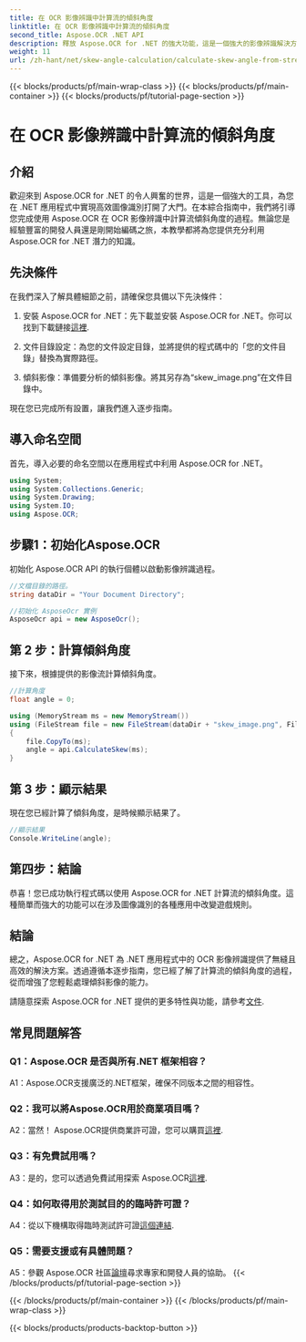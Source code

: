 ```yaml
---
title: 在 OCR 影像辨識中計算流的傾斜角度
linktitle: 在 OCR 影像辨識中計算流的傾斜角度
second_title: Aspose.OCR .NET API
description: 釋放 Aspose.OCR for .NET 的強大功能，這是一個強大的影像辨識解決方案。了解如何輕鬆計算傾斜角度。
weight: 11
url: /zh-hant/net/skew-angle-calculation/calculate-skew-angle-from-stream/
---
```


{{< blocks/products/pf/main-wrap-class >}}
{{< blocks/products/pf/main-container >}}
{{< blocks/products/pf/tutorial-page-section >}}

# 在 OCR 影像辨識中計算流的傾斜角度

## 介紹

歡迎來到 Aspose.OCR for .NET 的令人興奮的世界，這是一個強大的工具，為您在 .NET 應用程式中實現高效圖像識別打開了大門。在本綜合指南中，我們將引導您完成使用 Aspose.OCR 在 OCR 影像辨識中計算流傾斜角度的過程。無論您是經驗豐富的開發人員還是剛開始編碼之旅，本教學都將為您提供充分利用 Aspose.OCR for .NET 潛力的知識。

## 先決條件

在我們深入了解具體細節之前，請確保您具備以下先決條件：

1. 安裝 Aspose.OCR for .NET：先下載並安裝 Aspose.OCR for .NET。你可以找到下載鏈接[這裡](https://releases.aspose.com/ocr/net/).

2. 文件目錄設定：為您的文件設定目錄，並將提供的程式碼中的「您的文件目錄」替換為實際路徑。

3. 傾斜影像：準備要分析的傾斜影像。將其另存為“skew_image.png”在文件目錄中。

現在您已完成所有設置，讓我們進入逐步指南。

## 導入命名空間

首先，導入必要的命名空間以在應用程式中利用 Aspose.OCR for .NET。

```csharp
using System;
using System.Collections.Generic;
using System.Drawing;
using System.IO;
using Aspose.OCR;
```

## 步驟1：初始化Aspose.OCR

初始化 Aspose.OCR API 的執行個體以啟動影像辨識過程。

```csharp
//文檔目錄的路徑。
string dataDir = "Your Document Directory";

//初始化 AsposeOcr 實例
AsposeOcr api = new AsposeOcr();
```

## 第 2 步：計算傾斜角度

接下來，根據提供的影像流計算傾斜角度。

```csharp
//計算角度
float angle = 0;

using (MemoryStream ms = new MemoryStream())
using (FileStream file = new FileStream(dataDir + "skew_image.png", FileMode.Open, FileAccess.Read))
{
    file.CopyTo(ms);
    angle = api.CalculateSkew(ms);
}
```

## 第 3 步：顯示結果

現在您已經計算了傾斜角度，是時候顯示結果了。

```csharp
//顯示結果
Console.WriteLine(angle);
```

## 第四步：結論

恭喜！您已成功執行程式碼以使用 Aspose.OCR for .NET 計算流的傾斜角度。這種簡單而強大的功能可以在涉及圖像識別的各種應用中改變遊戲規則。

## 結論

總之，Aspose.OCR for .NET 為 .NET 應用程式中的 OCR 影像辨識提供了無縫且高效的解決方案。透過遵循本逐步指南，您已經了解了計算流的傾斜角度的過程，從而增強了您輕鬆處理傾斜影像的能力。

請隨意探索 Aspose.OCR for .NET 提供的更多特性與功能，請參考[文件](https://reference.aspose.com/ocr/net/).

## 常見問題解答

### Q1：Aspose.OCR 是否與所有.NET 框架相容？

A1：Aspose.OCR支援廣泛的.NET框架，確保不同版本之間的相容性。

### Q2：我可以將Aspose.OCR用於商業項目嗎？

 A2：當然！ Aspose.OCR提供商業許可證，您可以購買[這裡](https://purchase.aspose.com/buy).

### Q3：有免費試用嗎？

A3：是的，您可以透過免費試用探索 Aspose.OCR[這裡](https://releases.aspose.com/).

### Q4：如何取得用於測試目的的臨時許可證？

 A4：從以下機構取得臨時測試許可證[這個連結](https://purchase.aspose.com/temporary-license/).

### Q5：需要支援或有具體問題？

 A5：參觀 Aspose.OCR 社區[論壇](https://forum.aspose.com/c/ocr/16)尋求專家和開發人員的協助。
{{< /blocks/products/pf/tutorial-page-section >}}

{{< /blocks/products/pf/main-container >}}
{{< /blocks/products/pf/main-wrap-class >}}

{{< blocks/products/products-backtop-button >}}
